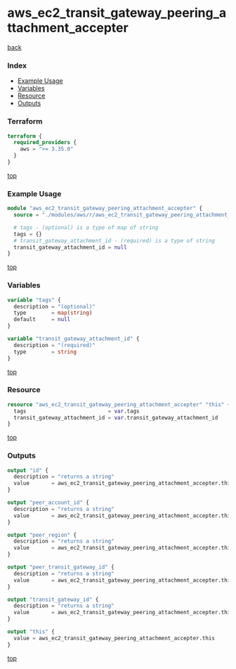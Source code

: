 # aws_ec2_transit_gateway_peering_attachment_accepter

[back](../aws.md)

### Index

- [Example Usage](#example-usage)
- [Variables](#variables)
- [Resource](#resource)
- [Outputs](#outputs)

### Terraform

```terraform
terraform {
  required_providers {
    aws = ">= 3.35.0"
  }
}
```

[top](#index)

### Example Usage

```terraform
module "aws_ec2_transit_gateway_peering_attachment_accepter" {
  source = "./modules/aws/r/aws_ec2_transit_gateway_peering_attachment_accepter"

  # tags - (optional) is a type of map of string
  tags = {}
  # transit_gateway_attachment_id - (required) is a type of string
  transit_gateway_attachment_id = null
}
```

[top](#index)

### Variables

```terraform
variable "tags" {
  description = "(optional)"
  type        = map(string)
  default     = null
}

variable "transit_gateway_attachment_id" {
  description = "(required)"
  type        = string
}
```

[top](#index)

### Resource

```terraform
resource "aws_ec2_transit_gateway_peering_attachment_accepter" "this" {
  tags                          = var.tags
  transit_gateway_attachment_id = var.transit_gateway_attachment_id
}
```

[top](#index)

### Outputs

```terraform
output "id" {
  description = "returns a string"
  value       = aws_ec2_transit_gateway_peering_attachment_accepter.this.id
}

output "peer_account_id" {
  description = "returns a string"
  value       = aws_ec2_transit_gateway_peering_attachment_accepter.this.peer_account_id
}

output "peer_region" {
  description = "returns a string"
  value       = aws_ec2_transit_gateway_peering_attachment_accepter.this.peer_region
}

output "peer_transit_gateway_id" {
  description = "returns a string"
  value       = aws_ec2_transit_gateway_peering_attachment_accepter.this.peer_transit_gateway_id
}

output "transit_gateway_id" {
  description = "returns a string"
  value       = aws_ec2_transit_gateway_peering_attachment_accepter.this.transit_gateway_id
}

output "this" {
  value = aws_ec2_transit_gateway_peering_attachment_accepter.this
}
```

[top](#index)